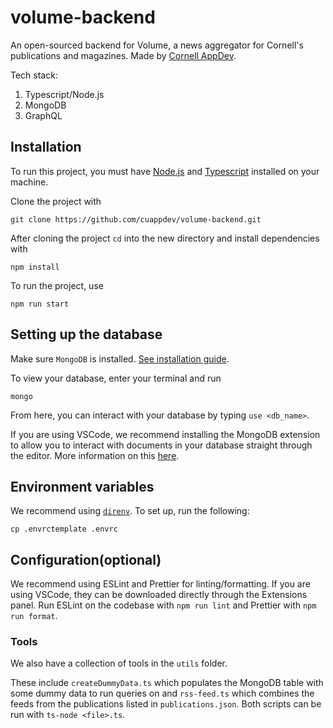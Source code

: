 # volume-backend  

An open-sourced backend for Volume, a news aggregator for Cornell's publications
and magazines. Made by [Cornell AppDev](cornellappdev.com). 

Tech stack:
1. Typescript/Node.js
2. MongoDB
3. GraphQL

## Installation  

To run this project, you must have [Node.js](https://nodejs.org/en/download/) and [Typescript](https://www.typescriptlang.org/docs/handbook/typescript-in-5-minutes.html) installed on your machine. 

Clone the project with

`git clone https://github.com/cuappdev/volume-backend.git`

After cloning the project `cd` into the new directory and install dependencies with 

`npm install`

To run the project, use

`npm run start`

## Setting up the database

Make sure `MongoDB` is installed. [See installation guide](https://docs.mongodb.com/manual/installation/).

To view your database, enter your terminal and run 

`mongo`

From here, you can interact with your database by typing `use <db_name>`.

If you are using VSCode, we recommend installing the MongoDB extension to allow you to interact with documents in your database straight through the editor. More information on this [here](https://code.visualstudio.com/docs/azure/mongodb).

## Environment variables

We recommend using [`direnv`](https://direnv.net/). To set up, run the following:

`cp .envrctemplate .envrc`

## Configuration(optional)

We recommend using ESLint and Prettier for linting/formatting. If you are using VSCode, they can be downloaded directly through the Extensions panel. Run ESLint on the codebase with `npm run lint` and Prettier with  `npm run format`.


### Tools

We also have a collection of tools in the `utils` folder.

These include `createDummyData.ts` which populates the MongoDB table with some dummy data to run queries on and `rss-feed.ts` which combines the feeds from the publications listed in `publications.json`. Both scripts can be run with `ts-node <file>.ts`. 
